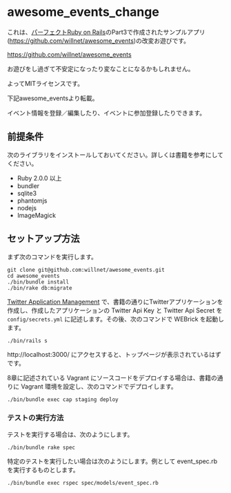# awesome_events_change

これは、[パーフェクトRuby on Rails](http://gihyo.jp/book/2014/978-4-7741-6516-5)のPart3で作成されたサンプルアプリ
(https://github.com/willnet/awesome_events)の改変お遊びです。

https://github.com/willnet/awesome_events 

お遊びをし過ぎて不安定になったり変なことになるかもしれません。

よってMITライセンスです。

下記awesome_eventsより転載。

イベント情報を登録／編集したり、イベントに参加登録したりできます。

## 前提条件

次のライブラリをインストールしておいてください。詳しくは書籍を参考にしてください。

* Ruby 2.0.0 以上
* bundler
* sqlite3
* phantomjs
* nodejs
* ImageMagick


## セットアップ方法

まず次のコマンドを実行します。

```
git clone git@github.com:willnet/awesome_events.git
cd awesome_events
./bin/bundle install
./bin/rake db:migrate
```

[Twitter Application Management](https://apps.twitter.com/) で、書籍の通りにTwitterアプリケーションを作成し、作成したアプリケーションの Twitter Api Key と Twitter Api Secret を `config/secrets.yml` に記述します。その後、次のコマンドで WEBrick を起動します。

```
./bin/rails s
```

http://localhost:3000/ にアクセスすると、トップページが表示されているはずです。

8章に記述されている Vagrant にソースコードをデプロイする場合は、書籍の通りに Vagrant 環境を設定し、次のコマンドでデプロイします。

```
./bin/bundle exec cap staging deploy
```

### テストの実行方法

テストを実行する場合は、次のようにします。

```
./bin/bundle rake spec
```

特定のテストを実行したい場合は次のようにします。例として event_spec.rb を実行するものとします。

```
./bin/bundle exec rspec spec/models/event_spec.rb
```
